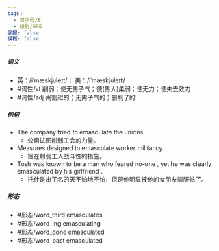 ```yaml
---
tags:
  - 首字母/E
  - 级别/GRE
掌握: false
模糊: false
---
```

##### 词义
- 英：/iˈmæskjuleɪt/； 美：/iˈmæskjuleɪt/
- #词性/vt  削弱；使无男子气；使(男人)柔弱；使无力；使失去效力
- #词性/adj  阉割过的；无男子气的；删削了的
##### 例句
- The company tried to emasculate the unions
	- 公司试图削弱工会的力量。
- Measures designed to emasculate worker militancy .
	- 旨在削弱工人战斗性的措施。
- Tosh was known to be a man who feared no-one , yet he was clearly emasculated by his girlfriend .
	- 托什是出了名的天不怕地不怕，但是他明显被他的女朋友驯服帖了。
##### 形态
- #形态/word_third emasculates
- #形态/word_ing emasculating
- #形态/word_done emasculated
- #形态/word_past emasculated

